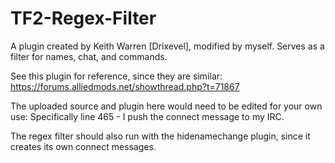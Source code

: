 # TF2-Regex-Filter
A plugin created by Keith Warren [Drixevel], modified by myself. 
Serves as a filter for names, chat, and commands. 

See this plugin for reference, since they are similar: https://forums.alliedmods.net/showthread.php?t=71867

The uploaded source and plugin here would need to be edited for your own use:
  Specifically line 465 - I push the connect message to my IRC.
  
The regex filter should also run with the hidenamechange plugin, since it creates its own connect messages.
